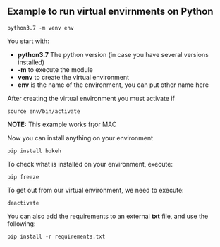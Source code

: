 ## Example to run virtual envirnments on Python

```
python3.7 -m venv env
```

You start with:
- **python3.7** The python version (in case you have several versions installed)
- **-m** to execute the module
- **venv** to create the virtual environment
- **env** is the name of the environment, you can put other name here

After creating the virtual environment you must activate if

```
source env/bin/activate
```

**NOTE:** This example works fr¡or MAC


Now you can install anything on your environment

```
pip install bokeh
``` 

To check what is installed on your environment, execute:
```
pip freeze
````

To get out from our virtual environment, we need to execute:
```
deactivate
```

You can also add the requirements to an external **txt** file, and use the following:
```
pip install -r requirements.txt
``` 
